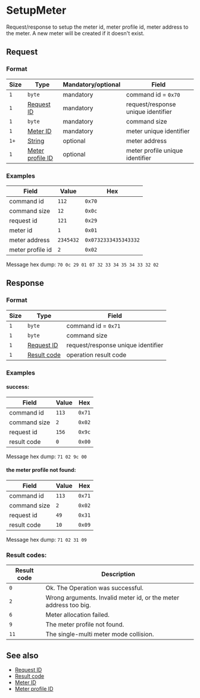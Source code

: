 # SetupMeter

Request/response to setup the meter id, meter profile id, meter address to the meter.
A new meter will be created if it doesn't exist.


## Request

### Format

| Size | Type                                             | Mandatory/optional | Field                              |
| ---- | ------------------------------------------------ | ------------------ | ---------------------------------- |
| `1`  | `byte`                                           | mandatory          | command id = `0x70`                |
| `1`  | [Request ID](../types.md#request-id)             | mandatory          | request/response unique identifier |
| `1`  | `byte`                                           | mandatory          | command size                       |
| `1`  | [Meter ID](../types.md#meter-id)                 | mandatory          | meter unique identifier            |
| `1+` | [String](../types.md#string)                     | optional           | meter address                      |
| `1`  | [Meter profile ID](../types.md#meter-profile-id) | optional           | meter profile unique identifier    |


### Examples

| Field            | Value     | Hex                  |
| ---------------- | --------- | -------------------- |
| command id       | `112`     | `0x70`               |
| command size     | `12`      | `0x0c`               |
| request id       | `121`     | `0x29`               |
| meter id         | `1`       | `0x01`               |
| meter address    | `2345432` | `0x0732333435343332` |
| meter profile id | `2`       | `0x02`               |

Message hex dump: `70 0c 29 01 07 32 33 34 35 34 33 32 02`


## Response

### Format

| Size | Type                                   | Field                              |
| ---- | -------------------------------------- | ---------------------------------- |
| `1`  | `byte`                                 | command id = `0x71`                |
| `1`  | `byte`                                 | command size                       |
| `1`  | [Request ID](../types.md#request-id)   | request/response unique identifier |
| `1`  | [Result code](../types.md#result-code) | operation result code              |


### Examples

#### success:

| Field        | Value | Hex    |
| ------------ | ----- | ------ |
| command id   | `113` | `0x71` |
| command size | `2`   | `0x02` |
| request id   | `156` | `0x9c` |
| result code  | `0`   | `0x00` |

Message hex dump: `71 02 9c 00`

#### the meter profile not found:

| Field        | Value | Hex    |
| ------------ | ----- | ------ |
| command id   | `113` | `0x71` |
| command size | `2`   | `0x02` |
| request id   | `49`  | `0x31` |
| result code  | `10`  | `0x09` |

Message hex dump: `71 02 31 09`


### Result codes:

| Result code | Description                                                      |
| ----------- | ---------------------------------------------------------------- |
| `0`         | Ok. The Operation was successful.                                |
| `2`         | Wrong arguments. Invalid meter id, or the meter address too big. |
| `6`         | Meter allocation failed.                                         |
| `9`         | The meter profile not found.                                     |
| `11`        | The single-multi meter mode collision.                           |


## See also

* [Request ID](../types.md#request-id)
* [Result code](../types.md#result-code)
* [Meter ID](../types.md#meter-id)
* [Meter profile ID](../types.md#meter-profile-id)
